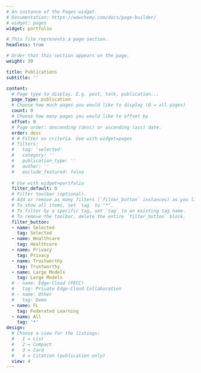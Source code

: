 ```yaml
---
# An instance of the Pages widget.
# Documentation: https://wowchemy.com/docs/page-builder/
# widget: pages
widget: portfolio

# This file represents a page section.
headless: true

# Order that this section appears on the page.
weight: 30

title: Publications
subtitle: ''

content:
  # Page type to display. E.g. post, talk, publication...
  page_type: publication
  # Choose how much pages you would like to display (0 = all pages)
  count: 0
  # Choose how many pages you would like to offset by
  offset: 0
  # Page order: descending (desc) or ascending (asc) date.
  order: desc
  # # Filter on criteria. Use with widget=pages
  # filters:
  #   tag: 'selected'
  #   category: ''
  #   publication_type: ''
  #   author: ''
  #   exclude_featured: false
  
  # Use with widget=portfolio
  filter_default: 0
  # Filter toolbar (optional).
  # Add or remove as many filters (`filter_button` instances) as you like.
  # To show all items, set `tag` to "*".
  # To filter by a specific tag, set `tag` to an existing tag name.
  # To remove the toolbar, delete the entire `filter_button` block.
  filter_button:
  - name: Selected
    tag: Selected
  - name: Healthcare
    tag: Healthcare
  - name: Privacy
    tag: Privacy
  - name: Trustworthy
    tag: Trustworthy
  - name: Large Models
    tag: Large Models
  # - name: Edge-Cloud (PECC)
  #   tag: Private Edge-Cloud Collaboration
  # - name: Other
  #   tag: Demo
  - name: FL
    tag: Federated Learning
  - name: All
    tag: '*'
design:
  # Choose a view for the listings:
  #   1 = List
  #   2 = Compact
  #   3 = Card
  #   4 = Citation (publication only)
  view: 4
---
```


<!-- {{% callout note %}}
Find a full list of publications [here](./publication/) or in my [google scholar](https://scholar.google.com/citations?user=7Cbv6doAAAAJ).
{{% /callout %}} -->
